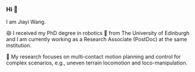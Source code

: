 ### Hi 👋

I am Jiayi Wang. 

😄 I received my PhD degree in robotics 🤖 from The University of Edinburgh and I am currently working as a Research Associate (PostDoc) at the same institution.

🔭 My research focuses on multi-contact motion planning and control for complex scenarios, e.g., uneven terrain locomotion and loco-manipulation.

<!--
**jjiayu/jjiayu** is a ✨ _special_ ✨ repository because its `README.md` (this file) appears on your GitHub profile.

Here are some ideas to get you started:

- 🔭 I’m currently working on ...
- 🌱 I’m currently learning ...
- 👯 I’m looking to collaborate on ...
- 🤔 I’m looking for help with ...
- 💬 Ask me about ...
- 📫 How to reach me: ...
- 😄 Pronouns: ...
- ⚡ Fun fact: ...
-->
